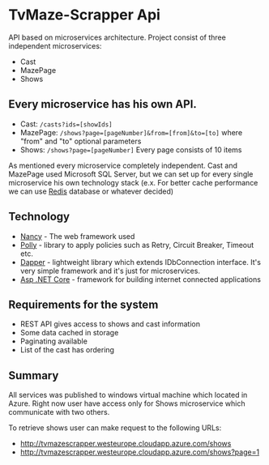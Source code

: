 # TvMaze-Scrapper Api
API based on microservices architecture.
Project consist of three independent microservices:
- Cast
- MazePage
- Shows

## Every microservice has his own API.
* Cast: `/casts?ids=[showIds]`
* MazePage: `/shows?page=[pageNumber]&from=[from]&to=[to]` where "from" and "to" optional parameters
* Shows: `/shows?page=[pageNumber]` Every page consists of 10 items

As mentioned every microservice completely independent. Cast and MazePage used Microsoft SQL Server, but we can set up for every single microservice his own technology stack (e.x. For better cache performance we can use [Redis](https://github.com/antirez/redis) database or whatever decided)

## Technology
* [Nancy](https://github.com/NancyFx/Nancy) - The web framework used
* [Polly](https://github.com/App-vNext/Polly) - library to apply policies such as Retry, Circuit Breaker, Timeout etc.
* [Dapper](https://github.com/StackExchange/Dapper) - lightweight library which extends IDbConnection interface. It's very simple framework and it's just for microservices.
* [Asp .NET Core](https://github.com/aspnet/Home) - framework for building internet connected applications

## Requirements for the system
* REST API gives access to shows and cast information
* Some data cached in storage
* Paginating available
* List of the cast has ordering

## Summary
All services was published to windows virtual machine which located in Azure.
Right now user have access only for Shows microservice which communicate with two others.

To retrieve shows user can make request to the following URLs:
* http://tvmazescrapper.westeurope.cloudapp.azure.com/shows
* http://tvmazescrapper.westeurope.cloudapp.azure.com/shows?page=1
